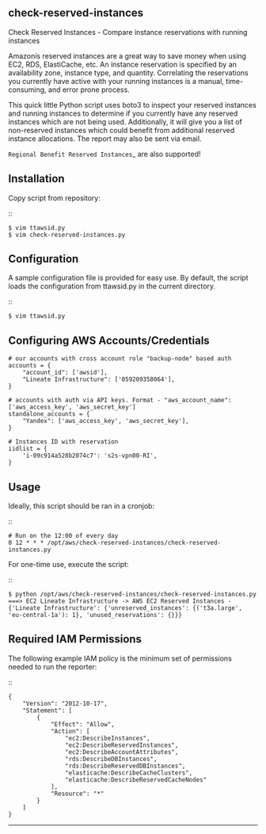 check-reserved-instances
--------------------------

Check Reserved Instances - Compare instance reservations with running
instances

Amazonís reserved instances are a great way to save money when using
EC2, RDS, ElastiCache, etc. An instance reservation is specified by an
availability zone, instance type, and quantity. Correlating the
reservations you currently have active with your running instances is a
manual, time-consuming, and error prone process.

This quick little Python script uses boto3 to inspect your reserved
instances and running instances to determine if you currently have any
reserved instances which are not being used. Additionally, it will give
you a list of non-reserved instances which could benefit from additional
reserved instance allocations. The report may also be sent via email.

`Regional Benefit Reserved Instances`_ are also supported!

Installation
------------

Copy script from repository:

::

    $ vim ttawsid.py
    $ vim check-reserved-instances.py

Configuration
-------------

A sample configuration file is provided for easy use. By default, the
script loads the configuration from ttawsid.py in the current directory.

::

    $ vim ttawsid.py

Configuring AWS Accounts/Credentials
------------------------------------

    # our accounts with cross account role "backup-node" based auth
    accounts = {
        "account_id": ['awsid'],
	    "Lineate Infrastructure": ['059209358064'],
    }

    # accounts with auth via API keys. Format - "aws_account_name": ['aws_access_key', 'aws_secret_key']
    standalone_accounts = {
        "Yandex": ['aws_access_key', 'aws_secret_key'],
    }
    
    # Instances ID with reservation
    iidlist = {
        'i-09c914a528b2074c7': 's2s-vpn00-RI',
    }

Usage
-----

Ideally, this script should be ran in a cronjob:

::

    # Run on the 12:00 of every day
    0 12 * * * /opt/aws/check-reserved-instances/check-reserved-instances.py

For one-time use, execute the script:

::

    $ python /opt/aws/check-reserved-instances/check-reserved-instances.py
    ===> EC2 Lineate Infrastructure -> AWS EC2 Reserved Instances - {'Lineate Infrastructure': {'unreserved_instances': {('t3a.large', 'eu-central-1a'): 1}, 'unused_reservations': {}}}

Required IAM Permissions
------------------------

The following example IAM policy is the minimum set of permissions
needed to run the reporter:

::

    {
        "Version": "2012-10-17",
        "Statement": [
            {
                "Effect": "Allow",
                "Action": [
                    "ec2:DescribeInstances",
                    "ec2:DescribeReservedInstances",
                    "ec2:DescribeAccountAttributes",
                    "rds:DescribeDBInstances",
                    "rds:DescribeReservedDBInstances",
                    "elasticache:DescribeCacheClusters",
                    "elasticache:DescribeReservedCacheNodes"
                ],
                "Resource": "*"
            }
        ]
    }

----------------------------------------------------
